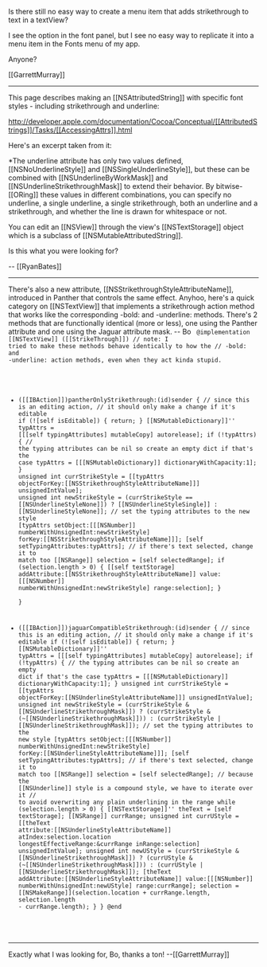 Is there still no easy way to create a menu item that adds strikethrough to text in a textView?

I see the option in the font panel, but I see no easy way to replicate it into a menu item in the Fonts menu of my app.

Anyone?

[[GarrettMurray]]

----

This page describes making an [[NSAttributedString]] with specific font styles - including strikethrough and underline:

http://developer.apple.com/documentation/Cocoa/Conceptual/[[AttributedStrings]]/Tasks/[[AccessingAttrs]].html

Here's an excerpt taken from it:


*The underline attribute has only two values defined, [[NSNoUnderlineStyle]] and [[NSSingleUnderlineStyle]], but these can be combined with [[NSUnderlineByWorkMask]] and [[NSUnderlineStrikethroughMask]] to extend their behavior. By bitwise-[[ORing]] these values in different combinations, you can specify no underline, a single underline, a single strikethrough, both an underline and a strikethrough, and whether the line is drawn for whitespace or not.


You can edit an [[NSView]] through the view's [[NSTextStorage]] object which is a subclass of [[NSMutableAttributedString]].

Is this what you were looking for?

-- [[RyanBates]]

----

There's also a new attribute, [[NSStrikethroughStyleAttributeName]], introduced in Panther that controls the same effect.  Anyhoo, here's a quick category on [[NSTextView]] that implements a strikethrough action method that works like the corresponding -bold: and -underline: methods.  There's 2 methods that are functionally identical (more or less), one using the Panther attribute and one using the Jaguar attribute mask. -- Bo
<code>
@implementation [[NSTextView]] ([[StrikeThrough]])
// note: I tried to make these methods behave identically to how the 
// -bold: and -underline: action methods, even when they act kinda stupid.
- ([[IBAction]])pantherOnlyStrikethrough:(id)sender
{
	// since this is an editing action,
	// it should only make a change if it's editable
	if (![self isEditable]) {
		return;
	}
	[[NSMutableDictionary]]'' typAttrs = [[[self typingAttributes] mutableCopy] autorelease];
	if (!typAttrs) {
		// the typing attributes can be nil so create an empty dict if that's the case
		typAttrs = [[[NSMutableDictionary]] dictionaryWithCapacity:1];
	}
	unsigned int currStrikeStyle = [[typAttrs objectForKey:[[NSStrikethroughStyleAttributeName]]] unsignedIntValue];
	unsigned int newStrikeStyle = (currStrikeStyle == [[NSUnderlineStyleNone]]) ? [[NSUnderlineStyleSingle]] : [[NSUnderlineStyleNone]];
	// set the typing attributes to the new style
	[typAttrs setObject:[[[NSNumber]] numberWithUnsignedInt:newStrikeStyle] forKey:[[NSStrikethroughStyleAttributeName]]];
	[self setTypingAttributes:typAttrs];
	// if there's text selected, change it to match too
	[[NSRange]] selection = [self selectedRange];
	if (selection.length > 0) {
		[[self textStorage] addAttribute:[[NSStrikethroughStyleAttributeName]] 
					value:[[[NSNumber]] numberWithUnsignedInt:newStrikeStyle] range:selection];
	}	
}

- ([[IBAction]])jaguarCompatibleStrikethrough:(id)sender
{
	// since this is an editing action,
	// it should only make a change if it's editable
	if (![self isEditable]) {
		return;
	}
	[[NSMutableDictionary]]'' typAttrs = [[[self typingAttributes] mutableCopy] autorelease];
	if (!typAttrs) {
		// the typing attributes can be nil so create an empty dict if that's the case
		typAttrs = [[[NSMutableDictionary]] dictionaryWithCapacity:1];
	}
	unsigned int currStrikeStyle = [[typAttrs objectForKey:[[NSUnderlineStyleAttributeName]]] unsignedIntValue];
	unsigned int newStrikeStyle = (currStrikeStyle & [[NSUnderlineStrikethroughMask]]) ? 
		(currStrikeStyle & (~[[NSUnderlineStrikethroughMask]])) : (currStrikeStyle | [[NSUnderlineStrikethroughMask]]);
	// set the typing attributes to the new style
	[typAttrs setObject:[[[NSNumber]] numberWithUnsignedInt:newStrikeStyle] forKey:[[NSUnderlineStyleAttributeName]]];
	[self setTypingAttributes:typAttrs];
	// if there's text selected, change it to match too
	[[NSRange]] selection = [self selectedRange];
	// because the [[NSUnderline]] style is a compound style, we have to iterate over it
	// to avoid overwriting any plain underlining in the range
	while (selection.length > 0) {
		[[NSTextStorage]]'' theText = [self textStorage];
		[[NSRange]] currRange;
		unsigned int currUStyle = [[theText attribute:[[NSUnderlineStyleAttributeName]] atIndex:selection.location
			longestEffectiveRange:&currRange inRange:selection] unsignedIntValue];
		unsigned int newUStyle = (currStrikeStyle & [[NSUnderlineStrikethroughMask]]) ? 
			(currUStyle & (~[[NSUnderlineStrikethroughMask]])) : (currUStyle | [[NSUnderlineStrikethroughMask]]);
		[theText addAttribute:[[NSUnderlineStyleAttributeName]] value:[[[NSNumber]] numberWithUnsignedInt:newUStyle] range:currRange];
		selection = [[NSMakeRange]](selection.location + currRange.length, selection.length - currRange.length);
	}
}
@end
</code>

----

Exactly what I was looking for, Bo, thanks a ton! --[[GarrettMurray]]